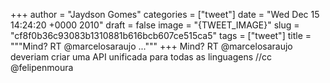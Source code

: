 
+++
author = "Jaydson Gomes"
categories = ["tweet"]
date = "Wed Dec 15 14:24:20 +0000 2010"
draft = false
image = "{TWEET_IMAGE}"
slug = "cf8f0b36c93083b1310881b616bcb607ce515ca5"
tags = ["tweet"]
title = """Mind? RT @marcelosaraujo ..."""
+++
Mind? RT @marcelosaraujo deveriam criar uma API unificada para todas as linguagens //cc @felipenmoura
